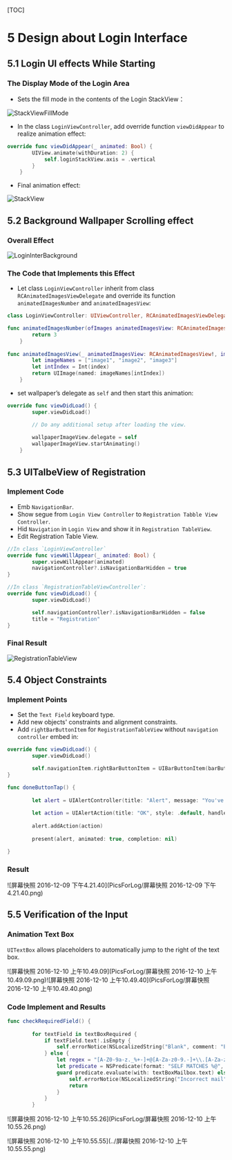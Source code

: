 [TOC]

# 5 Design about Login Interface

## 5.1 Login UI effects While Starting

### The Display Mode of the Login Area

* Sets the fill mode in the contents of the Login StackView：

![StackViewFillMode](PicsForLog/StackViewFillMode.png)

* In the class `LoginViewController`, add override function `viewDidAppear` to realize animation effect:

```swift
override func viewDidAppear(_ animated: Bool) {
        UIView.animate(withDuration: 2) {
            self.loginStackView.axis = .vertical
        }
    }
```

* Final animation effect:

![StackView](PicsForLog/StackView.gif)

## 5.2 Background Wallpaper Scrolling effect

### Overall Effect

![LoginInterBackground](PicsForLog/LoginInterBackground.gif)

### The Code that Implements this Effect

* Let class `LoginViewController` inherit from class `RCAnimatedImagesViewDelegate` and override its function `animatedImagesNumber` and `animatedImagesView`:

```swift
class LoginViewController: UIViewController, RCAnimatedImagesViewDelegate

func animatedImagesNumber(ofImages animatedImagesView: RCAnimatedImagesView!) -> UInt {
        return 3
    }
    
func animatedImagesView(_ animatedImagesView: RCAnimatedImagesView!, imageAt index: UInt) -> UIImage! {
        let imageNames = ["image1", "image2", "image3"]
        let intIndex = Int(index)
        return UIImage(named: imageNames[intIndex])
    }
```

* set wallpaper’s delegate as `self` and then start this animation:

```swift
override func viewDidLoad() {
        super.viewDidLoad()

        // Do any additional setup after loading the view.
        
        wallpaperImageView.delegate = self
        wallpaperImageView.startAnimating()
    }
```

## 5.3 UITalbeView of Registration

### Implement Code

* Emb `NavigationBar`.
* Show segue from `Login View Controller` to `Registration Tabble View Controller`.
* Hid `Navigation` in `Login View` and show it in `Registration TableView`.
* Edit Registration Table View.


```swift
//In class `LoginViewController`
override func viewWillAppear(_ animated: Bool) {
        super.viewWillAppear(animated)
        navigationController?.isNavigationBarHidden = true
}
```

```swift
//In class `RegistrationTableViewController`:
override func viewDidLoad() {
        super.viewDidLoad()

        self.navigationController?.isNavigationBarHidden = false
        title = "Registration"
}
```

### Final Result

![RegistrationTableView](PicsForLog/RegistrationTableView.gif)

## 5.4 Object Constraints

### Implement Points

* Set the `Text Field` keyboard type.
* Add new objects' constraints and alignment constraints.
* Add `rightBarButtonItem` for `RegistrationTableView` without `navigation controller` embed in:

```swift
override func viewDidLoad() {
        super.viewDidLoad()

        self.navigationItem.rightBarButtonItem = UIBarButtonItem(barButtonSystemItem: UIBarButtonSystemItem.done, target: self, action: #selector(RegistrationTableViewController.doneButtonTap))
}

func doneButtonTap() {
        
        let alert = UIAlertController(title: "Alert", message: "You've tapped up on the Done Button", preferredStyle: .alert)
        
        let action = UIAlertAction(title: "OK", style: .default, handler: nil)
        
        alert.addAction(action)
        
        present(alert, animated: true, completion: nil)

}
```

### Result

![屏幕快照 2016-12-09 下午4.21.40](PicsForLog/屏幕快照 2016-12-09 下午4.21.40.png)

## 5.5 Verification of the Input

### Animation Text Box

`UITextBox` allows placeholders to automatically jump to the right of the text box.

![屏幕快照 2016-12-10 上午10.49.09](PicsForLog/屏幕快照 2016-12-10 上午10.49.09.png)![屏幕快照 2016-12-10 上午10.49.40](PicsForLog/屏幕快照 2016-12-10 上午10.49.40.png)

### Code Implement and Results

```swift
func checkRequiredField() {
        
        for textField in textBoxRequired {
            if textField.text!.isEmpty {
                self.errorNotice(NSLocalizedString("Blank", comment: "Error notice for blank required fields."))
            } else {
                let regex = "[A-Z0-9a-z._%+-]+@[A-Za-z0-9.-]+\\.[A-Za-z]{2,4}"
                let predicate = NSPredicate(format: "SELF MATCHES %@", regex)
                guard predicate.evaluate(with: textBoxMailbox.text) else {
                    self.errorNotice(NSLocalizedString("Incorrect mail", comment: "Error notice for incorrect mailbox"))
                    return
                }
            }
        }
```

![屏幕快照 2016-12-10 上午10.55.26](PicsForLog/屏幕快照 2016-12-10 上午10.55.26.png)

![屏幕快照 2016-12-10 上午10.55.55](../屏幕快照 2016-12-10 上午10.55.55.png)


